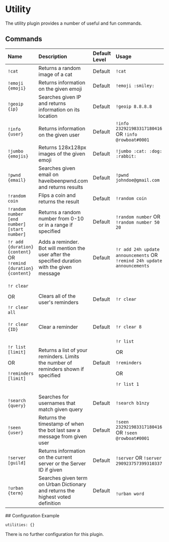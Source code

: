 # Utility

The utility plugin provides a number of useful and fun commands.

## Commands

<table>
  <thead>
    <tr>
      <th style="text-align:left">Name</th>
      <th style="text-align:left">Description</th>
      <th style="text-align:left">Default Level</th>
      <th style="text-align:left">Usage</th>
    </tr>
  </thead>
  <tbody>
    <tr>
      <td style="text-align:left"><code>!cat</code>
      </td>
      <td style="text-align:left">Returns a random image of a cat</td>
      <td style="text-align:left">Default</td>
      <td style="text-align:left"><code>!cat</code>
      </td>
    </tr>
    <tr>
      <td style="text-align:left"><code>!emoji {emoji}</code>
      </td>
      <td style="text-align:left">Returns information on the given emoji</td>
      <td style="text-align:left">Default</td>
      <td style="text-align:left"><code>!emoji :smiley:</code>
      </td>
    </tr>
    <tr>
      <td style="text-align:left"><code>!geoip {ip}</code>
      </td>
      <td style="text-align:left">Searches given IP and returns information on its location</td>
      <td style="text-align:left">Default</td>
      <td style="text-align:left"><code>!geoip 8.8.8.8</code>
      </td>
    </tr>
    <tr>
      <td style="text-align:left"><code>!info {user}</code>
      </td>
      <td style="text-align:left">Returns information on the given user</td>
      <td style="text-align:left">Default</td>
      <td style="text-align:left"><code>!info 232921983317180416</code> OR <code>!info @rowboat#0001</code>
      </td>
    </tr>
    <tr>
      <td style="text-align:left"><code>!jumbo {emojis}</code>
      </td>
      <td style="text-align:left">Returns 128x128px images of the given emoji</td>
      <td style="text-align:left">Default</td>
      <td style="text-align:left"><code>!jumbo :cat: :dog: :rabbit:</code>
      </td>
    </tr>
    <tr>
      <td style="text-align:left"><code>!pwnd {email}</code>
      </td>
      <td style="text-align:left">Searches given email on haveibeenpwnd.com and returns results</td>
      <td
      style="text-align:left">Default</td>
        <td style="text-align:left"><code>!pwnd johndoe@gmail.com</code>
        </td>
    </tr>
    <tr>
      <td style="text-align:left"><code>!random coin</code>
      </td>
      <td style="text-align:left">Flips a coin and returns the result</td>
      <td style="text-align:left">Default</td>
      <td style="text-align:left"><code>!random coin</code>
      </td>
    </tr>
    <tr>
      <td style="text-align:left"><code>!random number [end number] [start number]</code>
      </td>
      <td style="text-align:left">Returns a random number from 0-10 or in a range if specified</td>
      <td style="text-align:left">Default</td>
      <td style="text-align:left"><code>!random number</code> OR <code>!random number 50 20</code>
      </td>
    </tr>
    <tr>
      <td style="text-align:left"><code>!r add {duration} {content}</code> OR <code>!remind {duration} {content}</code>
      </td>
      <td style="text-align:left">Adds a reminder. Bot will mention the user after the specified duration
        with the given message</td>
      <td style="text-align:left">Default</td>
      <td style="text-align:left"><code>!r add 24h update announcements</code> OR <code>!remind 24h update announcements</code>
      </td>
    </tr>
    <tr>
      <td style="text-align:left">
        <p><code>!r clear</code>
        </p>
        <p>OR</p>
        <p><code>!r clear all</code>
        </p>
      </td>
      <td style="text-align:left">Clears all of the user&apos;s reminders</td>
      <td style="text-align:left">Default</td>
      <td style="text-align:left"><code>!r clear</code>
      </td>
    </tr>
    <tr>
      <td style="text-align:left"><code>!r clear {ID}</code>
      </td>
      <td style="text-align:left">Clear a reminder</td>
      <td style="text-align:left">Default</td>
      <td style="text-align:left"><code>!r clear 8</code>
      </td>
    </tr>
    <tr>
      <td style="text-align:left">
        <p><code>!r list [limit]</code>
        </p>
        <p>OR</p>
        <p><code>!reminders [limit]</code>
        </p>
      </td>
      <td style="text-align:left">Returns a list of your reminders. Limits the number of reminders shown
        if specified</td>
      <td style="text-align:left">Default</td>
      <td style="text-align:left">
        <p><code>!r list</code>
        </p>
        <p>OR</p>
        <p><code>!reminders</code>
        </p>
        <p>OR</p>
        <p><code>!r list 1</code>
        </p>
      </td>
    </tr>
    <tr>
      <td style="text-align:left"><code>!search {query}</code>
      </td>
      <td style="text-align:left">Searches for usernames that match given query</td>
      <td style="text-align:left">Default</td>
      <td style="text-align:left"><code>!search b1nzy</code>
      </td>
    </tr>
    <tr>
      <td style="text-align:left"><code>!seen {user}</code>
      </td>
      <td style="text-align:left">Returns the timestamp of when the bot last saw a message from given user</td>
      <td
      style="text-align:left">Default</td>
        <td style="text-align:left"><code>!seen 232921983317180416</code> OR <code>!seen @rowboat#0001</code>
        </td>
    </tr>
    <tr>
      <td style="text-align:left"><code>!server [guild]</code>
      </td>
      <td style="text-align:left">Returns information on the current server or the Server ID if given</td>
      <td
      style="text-align:left">Default</td>
        <td style="text-align:left"><code>!server</code> OR <code>!server 290923757399310337</code>
        </td>
    </tr>
    <tr>
      <td style="text-align:left"><code>!urban {term}</code>
      </td>
      <td style="text-align:left">Searches given term on Urban Dictionary and returns the highest voted
        definition</td>
      <td style="text-align:left">Default</td>
      <td style="text-align:left">
        <br /><code>!urban word</code>
      </td>
    </tr>
  </tbody>
</table>## Configuration Example

```text
utilities: {}
```

There is no further configuration for this plugin.


